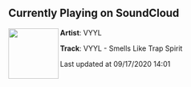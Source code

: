 ## Currently Playing on SoundCloud

[<img align="left" width="100" src="https://i1.sndcdn.com/artworks-SNUpX5PliTEyedSS-UcnCRg-t50x50.jpg">](https://soundcloud.com/vyyl/smells-like-trap-spirit)

**Artist**: VYYL 

**Track**: VYYL - Smells Like Trap Spirit

Last updated at 09/17/2020 14:01
